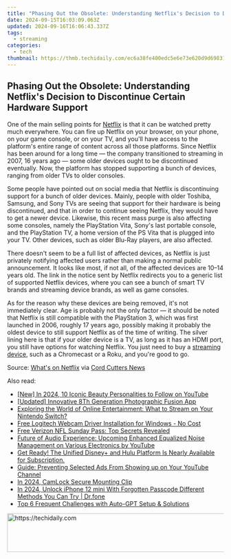 ```yaml
---
title: "Phasing Out the Obsolete: Understanding Netflix's Decision to Discontinue Certain Hardware Support"
date: 2024-09-15T16:03:09.063Z
updated: 2024-09-16T16:06:43.337Z
tags:
  - streaming
categories:
  - tech
thumbnail: https://thmb.techidaily.com/ec6a38fe400edc5e6e73e620d9d698315f5baa3de84f78ea466db32363417497.jpg
---
```


## Phasing Out the Obsolete: Understanding Netflix's Decision to Discontinue Certain Hardware Support

One of the main selling points for [Netflix](https://instagram-videos.techidaily.com/updated-2024-approved-crafting-compelling-videos-the-instagram-editors-playbook/) is that it can be watched pretty much everywhere. You can fire up Netflix on your browser, on your phone, on your game console, or on your TV, and you'll have access to the platform's entire range of content across all those platforms. Since Netflix has been around for a long time — the company transitioned to streaming in 2007, 16 years ago — some older devices ought to be discontinued eventually. Now, the platform has stopped supporting a bunch of devices, ranging from older TVs to older consoles.

 Some people have pointed out on social media that Netflix is discontinuing support for a bunch of older devices. Mainly, people with older Toshiba, Samsung, and Sony TVs are seeing that support for their hardware is being discontinued, and that in order to continue seeing Netflix, they would have to get a newer device. Likewise, this recent mass purge is also affecting some consoles, namely the PlayStation Vita, Sony's last portable console, and the PlayStation TV, a home version of the PS Vita that is plugged into your TV. Other devices, such as older Blu-Ray players, are also affected.

 There doesn't seem to be a full list of affected devices, as Netflix is just privately notifying affected users rather than making a normal public announcement. It looks like most, if not all, of the affected devices are 10–14 years old. The link in the notice sent by Netflix redirects you to a generic list of supported Netflix devices, where you can see a bunch of smart TV brands and streaming device brands, as well as game consoles.

 As for the reason why these devices are being removed, it's not immediately clear. Age is probably not the only factor — it should be noted that Netflix is still compatible with the PlayStation 3, which was first launched in 2006, roughly 17 years ago, possibly making it probably the oldest device to still support Netflix as of the time of writing. The silver lining here is that if your older device is a TV, as long as it has an HDMI port, you still have options for watching Netflix. You just need to buy a [streaming device](https://facebook-video-share.techidaily.com/updated-prime-selection-of-screen-capture-software-for-gaming/), such as a Chromecast or a Roku, and you're good to go.

 Source: [What's on Netflix](https://www.whats-on-netflix.com/news/netflix-discontinues-support-for-more-older-devices-on-october-16th/) via [Cord Cutters News](https://cordcuttersnews.com/netflix-is-ending-support-for-some-older-blu-ray-players-game-systems-smart-tvs-more/)

<ins class="adsbygoogle"
     style="display:block"
     data-ad-format="autorelaxed"
     data-ad-client="ca-pub-7571918770474297"
     data-ad-slot="1223367746"></ins>

<ins class="adsbygoogle"
     style="display:block"
     data-ad-client="ca-pub-7571918770474297"
     data-ad-slot="8358498916"
     data-ad-format="auto"
     data-full-width-responsive="true"></ins>

<span class="atpl-alsoreadstyle">Also read:</span>
<div><ul>
<li><a href="https://youtube-sure.techidaily.com/n-2024-10-iconic-beauty-personalities-to-follow-on-youtube/"><u>[New] In 2024, 10 Iconic Beauty Personalities to Follow on YouTube</u></a></li>
<li><a href="https://some-techniques.techidaily.com/updated-innovative-8th-generation-photographic-fusion-app/"><u>[Updated] Innovative 8Th Generation Photographic Fusion App</u></a></li>
<li><a href="https://media-tips.techidaily.com/exploring-the-world-of-online-entertainment-what-to-stream-on-your-nintendo-switch/"><u>Exploring the World of Online Entertainment: What to Stream on Your Nintendo Switch?</u></a></li>
<li><a href="https://driver-download.techidaily.com/free-logitech-webcam-driver-installation-for-windows-no-cost/"><u>Free Logitech Webcam Driver Installation for Windows - No Cost</u></a></li>
<li><a href="https://media-tips.techidaily.com/free-verizon-nfl-sunday-pass-top-secrets-revealed/"><u>Free Verizon NFL Sunday Pass: Top Secrets Revealed</u></a></li>
<li><a href="https://media-tips.techidaily.com/future-of-audio-experience-upcoming-enhanced-equalized-noise-management-on-various-electronics-by-youtube/"><u>Future of Audio Experience: Upcoming Enhanced Equalized Noise Management on Various Electronics by YouTube</u></a></li>
<li><a href="https://media-tips.techidaily.com/get-ready-the-unified-disneyplus-and-hulu-platform-is-nearly-available-for-subscription/"><u>Get Ready! The Unified Disney+ and Hulu Platform Is Nearly Available for Subscription.</u></a></li>
<li><a href="https://media-tips.techidaily.com/guide-preventing-selected-ads-from-showing-up-on-your-youtube-channel/"><u>Guide: Preventing Selected Ads From Showing up on Your YouTube Channel</u></a></li>
<li><a href="https://desktop-recording.techidaily.com/in-2024-camlock-secure-mounting-clip/"><u>In 2024, CamLock Secure Mounting Clip</u></a></li>
<li><a href="https://iphone-unlock.techidaily.com/in-2024-unlock-iphone-12-mini-with-forgotten-passcode-different-methods-you-can-try-drfone-by-drfone-ios/"><u>In 2024, Unlock iPhone 12 mini With Forgotten Passcode Different Methods You Can Try | Dr.fone</u></a></li>
<li><a href="https://tech-revival.techidaily.com/top-6-frequent-challenges-with-auto-gpt-setup-and-solutions/"><u>Top 6 Frequent Challenges with Auto-GPT Setup & Solutions</u></a></li>
</ul></div>

<!-- affiliate ads begin -->
<a href="https://unicoeye.pxf.io/c/5597632/2134247/18498" target="_top" id="2134247">
  <img src="//a.impactradius-go.com/display-ad/18498-2134247" border="0" alt="https://techidaily.com" width="728" height="90"/>
</a>
<img height="0" width="0" src="https://unicoeye.pxf.io/i/5597632/2134247/18498" style="position:absolute;visibility:hidden;" border="0" />
<!-- affiliate ads end -->

